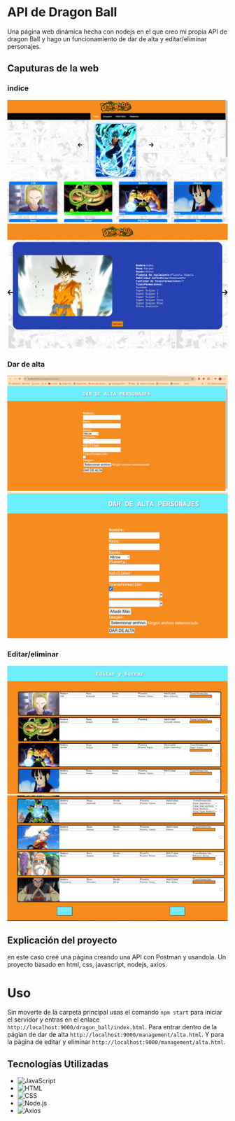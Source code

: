 # API de Dragon Ball
Una página web dinámica hecha con nodejs en el que creo mi propia API de dragon Ball y hago un funcionamiento de dar de alta y editar/eliminar personajes.

## Caputuras de la web
### indice
![indice](./img/index.png)
![detalle](./img/detalle.png)
### Dar de alta
![alta](./img/push.png)
![alta2](./img/push2.png)
### Editar/eliminar
![editar](./img/editar.png)
![editar2](./img/editar2.png)

## Explicación del proyecto
  en este caso creé una página creando una API con Postman y usandola. Un proyecto basado en html, css, javascript, nodejs, axios.

# Uso

Sin moverte de la carpeta principal usas el comando ```npm start``` para iniciar el servidor y entras en el enlace ```http://localhost:9000/dragon_ball/index.html```.
Para entrar dentro de la págian de dar de alta ```http://localhost:9000/management/alta.html```.
Y para la página de editar y eliminar ```http://localhost:9000/management/alta.html```.

## Tecnologías Utilizadas

- ![JavaScript](https://shields.io/badge/JavaScript-F7DF1E?logo=JavaScript&logoColor=000&style=flat-square)
- ![HTML](https://img.shields.io/badge/HTML-E34F26?logo=html5&logoColor=fff&style=flat-square)
- ![CSS](https://img.shields.io/badge/CSS-1572B6?logo=css3&logoColor=fff&style=flat-square)
- ![Node.js](https://img.shields.io/badge/Node.js-339933?logo=node.js&logoColor=fff&style=flat-square)
- ![Axios](https://img.shields.io/badge/Axios-5A29E4?logo=axios&logoColor=fff&style=flat-square)
